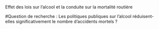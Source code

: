 Effet des lois sur l’alcool et la conduite sur la mortalité routière

#Question de recherche :
Les politiques publiques sur l’alcool réduisent-elles significativement le nombre d’accidents mortels ?

